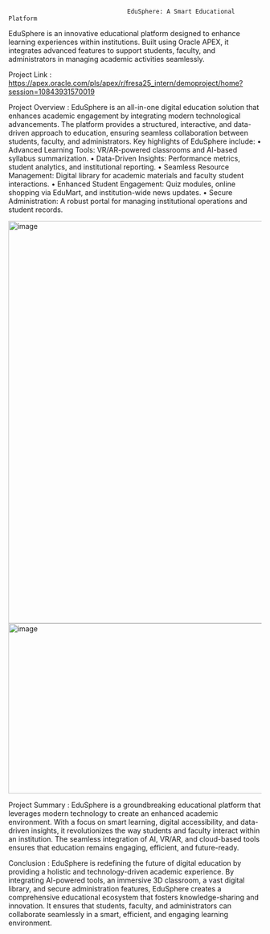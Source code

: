                                      EduSphere: A Smart Educational Platform 
  EduSphere is an innovative educational platform designed to enhance learning experiences 
within institutions. Built using Oracle APEX, it integrates advanced features to support 
students, faculty, and administrators in managing academic activities seamlessly. 

Project Link : https://apex.oracle.com/pls/apex/r/fresa25_intern/demoproject/home?session=10843931570019

Project Overview : 
EduSphere is an all-in-one digital education solution that enhances academic engagement by 
integrating modern technological advancements. The platform provides a structured, 
interactive, and data-driven approach to education, ensuring seamless collaboration 
between students, faculty, and administrators. Key highlights of EduSphere include: 
• Advanced Learning Tools: VR/AR-powered classrooms and AI-based syllabus 
summarization. 
• Data-Driven Insights: Performance metrics, student analytics, and institutional 
reporting. 
• Seamless Resource Management: Digital library for academic materials and faculty
student interactions. 
• Enhanced Student Engagement: Quiz modules, online shopping via EduMart, and 
institution-wide news updates. 
• Secure Administration: A robust portal for managing institutional operations and 
student records.

<img width="804" height="802" alt="image" src="https://github.com/user-attachments/assets/1ce3c1da-7503-4a67-9aae-c5c32e108041" />

<img width="729" height="339" alt="image" src="https://github.com/user-attachments/assets/4388d852-fe50-40fa-9db8-a13793f36900" />


Project Summary :
EduSphere is a groundbreaking educational platform that leverages modern technology to 
create an enhanced academic environment. With a focus on smart learning, digital 
accessibility, and data-driven insights, it revolutionizes the way students and faculty interact 
within an institution. The seamless integration of AI, VR/AR, and cloud-based tools ensures 
that education remains engaging, efficient, and future-ready. 

Conclusion :
EduSphere is redefining the future of digital education by providing a holistic and 
technology-driven academic experience. By integrating AI-powered tools, an immersive 3D 
classroom, a vast digital library, and secure administration features, EduSphere creates a 
comprehensive educational ecosystem that fosters knowledge-sharing and innovation. It 
ensures that students, faculty, and administrators can collaborate seamlessly in a smart, 
efficient, and engaging learning environment.
